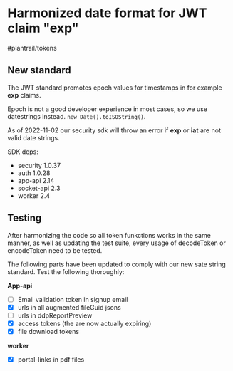 # Harmonized date format for JWT claim "exp"

#plantrail/tokens

## New standard
The JWT standard promotes epoch values for timestamps in for example  **exp** claims.

Epoch is not a good developer experience in most cases, so we use datestrings instead.  `new Date().toISOString()`.

As of 2022-11-02 our security sdk will throw an error if **exp** or **iat** are not valid date strings. 

SDK deps:
* security 1.0.37
* auth 1.0.28
* app-api 2.14
* socket-api 2.3
* worker 2.4

## Testing
After harmonizing the code so all token funkctions works in the same manner, as well as updating the test suite, every usage of decodeToken or encodeToken need to be tested.

The following parts have been updated to comply with our new sate string standard. Test the following thoroughly:

**App-api**
- [ ] Email validation token in signup email
- [x] urls in all augmented fileGuid jsons
- [ ] urls in ddpReportPreview
- [x] access tokens (the are now actually expiring)
- [x] file download tokens

**worker**
- [x] portal-links in pdf files